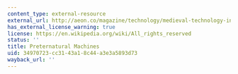 ```yaml
---
content_type: external-resource
external_url: http://aeon.co/magazine/technology/medieval-technology-indistinguishable-from-magic/
has_external_license_warning: true
license: https://en.wikipedia.org/wiki/All_rights_reserved
status: ''
title: Preternatural Machines
uid: 34970723-cc31-43a1-8c44-a3e3a5893d73
wayback_url: ''
---
```

